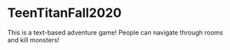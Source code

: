 # TeenTitanFall2020
This is a text-based adventure game! People can navigate through rooms and kill monsters! 
